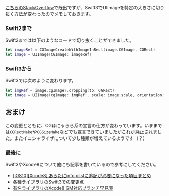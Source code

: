 <!--
title:   [Swift3] UIImageを切り抜く（とおまけ）
tags:    Swift,UIImage,Xcode,iOS,swift3
id:      46fab5a9c0fc38ab48fa
private: false
-->
[こちらのStackOverflow](http://stackoverflow.com/questions/38568288/swift-3-0-how-to-call-cgimagecreatewithimageinrect)で既出ですが、Swift3でUIImageを特定の大きさに切り抜く方法が変わったのでメモしておきます。

### Swift2まで
Swift2までは以下のようなコードで切り抜くことができました。

```swift
let imageRef = CGImageCreateWithImageInRect(image.CGImage, CGRect)
let image = UIImage(CGImage: imageRef)
```

### Swift3から
Swift3では次のように変わります。

```swift
let imgRef = image.cgImage?.cropping(to: CGRect)
let image = UIImage(cgImage: imgRef!, scale: image.scale, orientation: image.imageOrientation)
```

## おまけ
この変更とともに、CGほにゃらら系の宣言の仕方が変わっています。いままでは`CGRectMake`や`CGSizeMake`などでも宣言できていましたがこれが廃止されました。またイニシャライザについて少し種類が増えているようです（？）

### 最後に
Swift3やXcode8について他にも記事を書いているので参考にしてください。

- [[iOS10][Xcode8] あらたにinfo.plistに追記が必要になった項目まとめ](http://qiita.com/touyoubuntu/items/a86da98528b24880f590)
- [各種ライブラリのSwift3での変更点](http://qiita.com/touyoubuntu/items/d40d2603aa066d48887e)
- [有名ライブラリのXcode8 GM対応ブランチ早見表](http://qiita.com/touyoubuntu/items/8359967cdd40c120ef69)